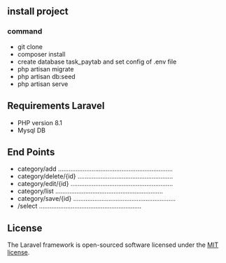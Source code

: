 
## install project

### command
- git clone  
- composer install
- create database task_paytab and set config of .env file
- php artisan migrate 
- php artisan db:seed 
- php artisan serve 
## Requirements Laravel
- PHP version 8.1
- Mysql DB 
## End Points 
- category/add ................................................................. 
- category/delete/{id} ...................................................... 
- category/edit/{id} .......................................................... 
- category/list ............................................................. 
- category/save/{id} .......................................................... 
- /select .......................................................... 

## License

The Laravel framework is open-sourced software licensed under the [MIT license](https://opensource.org/licenses/MIT).
